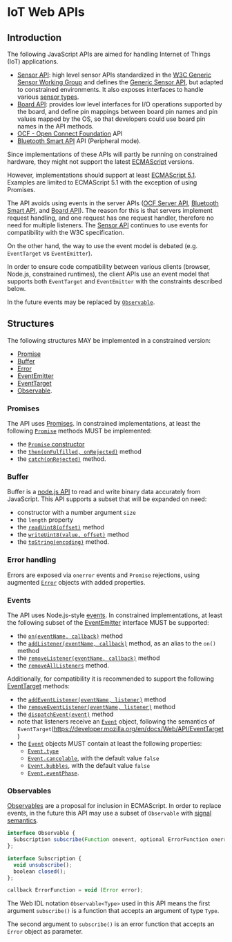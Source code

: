 IoT Web APIs
============

<a name="introduction"></a>
Introduction
------------
The following JavaScript APIs are aimed for handling Internet of Things (IoT) applications.

* [Sensor API](./sensors/README.md): high level sensor APIs standardized in the [W3C Generic Sensor Working Group](https://www.w3.org/2009/dap/) and defines the [Generic Sensor API](https://www.w3.org/TR/generic-sensor/), but adapted to constrained environments. It also exposes interfaces to handle various [sensor types](https://www.w3.org/2009/dap/).
* [Board API](./board/README.md): provides low level interfaces for I/O operations supported by the board, and define pin mappings between board pin names and pin values mapped by the OS, so that developers could use board pin names in the API methods.
* [OCF - Open Connect Foundation](./ocf/README.md) API
* [Bluetooth Smart API](./ble/README.md) API (Peripheral mode).

Since implementations of these APIs will partly be running on constrained hardware, they might not support the latest [ECMAScript](http://www.ecma-international.org) versions.

However, implementations should support at least [ECMAScript 5.1](http://www.ecma-international.org/ecma-262/5.1/). Examples are limited to ECMAScript 5.1 with the exception of using Promises.

The API avoids using events in the server APIs ([OCF Server API](./ocf/README.md), [Bluetooth Smart API](./ble/README.md), and [Board API](./board/README.md)). The reason for this is that servers implement request handling, and one request has one request handler, therefore no need for multiple listeners. The [Sensor API](./sensors/README.md) continues to use events for compatibility with the W3C specification.

On the other hand, the way to use the event model is debated (e.g. `EventTarget` vs `EventEmitter`).

In order to ensure code compatibility between various clients (browser, Node.js, constrained runtimes), the client APIs use an event model that supports both `EventTarget` and `EventEmitter` with the constraints described below.

In the future events may be replaced by [`Observable`](https://github.com/tc39/proposal-observable).


<a name="structures"></a>
Structures
----------
The following structures MAY be implemented in a constrained version:
  - [Promise](#promise)
  - [Buffer](.#buffer)
  - [Error](#errors)
  - [EventEmitter](#events)
  - [EventTarget](#events)
  - [Observable](#observable).

<a name="promise"></a>
### Promises
The API uses [Promises](http://www.ecma-international.org/ecma-262/6.0/#sec-promise-objects). In constrained implementations, at least the following [`Promise`](http://www.ecma-international.org/ecma-262/6.0/#sec-promise-objects) methods MUST be implemented:
- the [`Promise` constructor](http://www.ecma-international.org/ecma-262/6.0/#sec-promise-constructor)
- the [`then(onFulfilled, onRejected)`](http://www.ecma-international.org/ecma-262/6.0/#sec-promise.prototype.then) method
- the [`catch(onRejected)`](http://www.ecma-international.org/ecma-262/6.0/#sec-promise.prototype.catch) method.

<a name="buffer"></a>
### Buffer
Buffer is a [node.js API](https://nodejs.org/dist/latest-v6.x/docs/api/buffer.html)
to read and write binary data accurately from JavaScript. This API supports a subset that will be expanded on need:
- constructor with a number argument `size`
- the `length` property
- the [`readUint8(offset)`](https://nodejs.org/dist/latest-v6.x/docs/api/buffer.html#buffer_buf_readuint8_offset_noassert) method
- the [`writeUint8(value, offset)`](https://nodejs.org/dist/latest-v6.x/docs/api/buffer.html#buffer_buf_writeuint8_value_offset_noassert) method
- the [`toString(encoding)`](https://nodejs.org/dist/latest-v6.x/docs/api/buffer.html#buffer_buf_tostring_encoding_start_end) method.

<a name="errors"></a>
### Error handling
Errors are exposed via `onerror` events and `Promise` rejections, using augmented [`Error`](https://nodejs.org/api/errors.html#errors_class_error) objects with added properties.

<a name="events"></a>
### Events
The API uses Node.js-style [events](https://nodejs.org/api/events.html#events_events). In constrained implementations, at least the following subset of the [EventEmitter](https://nodejs.org/api/events.html#events_class_eventemitter) interface MUST be supported:
- the [`on(eventName, callback)`](https://nodejs.org/api/events.html#events_emitter_on_eventname_listener) method
- the [`addListener(eventName, callback)`](https://nodejs.org/api/events.html#events_emitter_addlistener_eventname_listener) method, as an alias to the `on()` method
- the [`removeListener(eventName, callback)`](https://nodejs.org/api/events.html#events_emitter_removelistener_eventname_listener) method
- the [`removeAllListeners`](https://nodejs.org/api/events.html#events_emitter_removealllisteners_eventname) method.

Additionally, for compatibility it is recommended to support the following [EventTarget](https://developer.mozilla.org/en/docs/Web/API/EventTarget) methods:
- the [`addEventListener(eventName, listener)`](https://developer.mozilla.org/en-US/docs/Web/API/EventTarget/addEventListener) method
- the [`removeEventListener(eventName, listener)`](https://developer.mozilla.org/en-US/docs/Web/API/EventTarget/removeEventListener) method
- the [`dispatchEvent(event)`](https://developer.mozilla.org/en-US/docs/Web/API/EventTarget/dispatchEvent) method
- note that listeners receive an [`Event`](https://developer.mozilla.org/en-US/docs/Web/API/Event) object, following the semantics of `EventTarget`(https://developer.mozilla.org/en/docs/Web/API/EventTarget)
- the [`Event`](https://developer.mozilla.org/en-US/docs/Web/API/Event) objects MUST contain at least the following properties:
  * [`Event.type`](https://developer.mozilla.org/en-US/docs/Web/API/Event/type)
  * [`Event.cancelable`](https://developer.mozilla.org/en-US/docs/Web/API/Event/cancelable), with the default value `false`
  * [`Event.bubbles`](https://developer.mozilla.org/en-US/docs/Web/API/Event/bubbles), with the default value `false`
  * [`Event.eventPhase`](https://developer.mozilla.org/en-US/docs/Web/API/Event/eventPhase).

<a name="observable"></a>
### Observables
[Observables](https://github.com/tc39/proposal-observable) are a proposal for inclusion in ECMAScript. In order to replace events, in the future this API may use a subset of `Observable` with [signal semantics](https://github.com/kriskowal/gtor/blob/master/observables.md).

```javascript
interface Observable {
  Subscription subscribe(Function onevent, optional ErrorFunction onerror);
};

interface Subscription {
  void unsubscribe();
  boolean closed();
};

callback ErrorFunction = void (Error error);

```
The Web IDL notation `Observable<Type>` used in this API means the first argument `subscribe()` is a function that accepts an argument of type `Type`.

The second argument to `subscribe()` is an error function that accepts an `Error` object as parameter.
